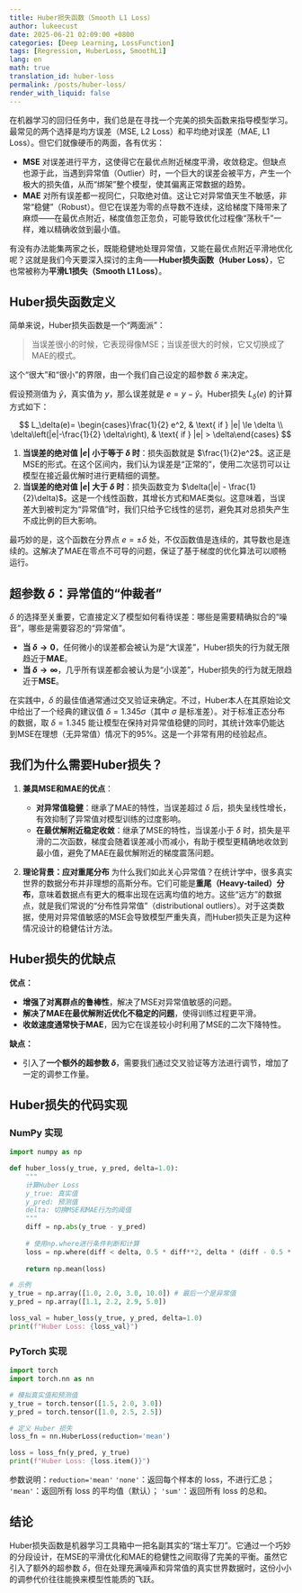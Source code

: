 ```yaml
---
title: Huber损失函数（Smooth L1 Loss）
author: lukeecust
date: 2025-06-21 02:09:00 +0800
categories: [Deep Learning, LossFunction]
tags: [Regression, HuberLoss, SmoothL1]
lang: en
math: true
translation_id: huber-loss
permalink: /posts/huber-loss/
render_with_liquid: false
---
```



在机器学习的回归任务中，我们总是在寻找一个完美的损失函数来指导模型学习。最常见的两个选择是均方误差（MSE, L2 Loss）和平均绝对误差（MAE, L1 Loss）。但它们就像硬币的两面，各有优劣：

*   **MSE** 对误差进行平方，这使得它在最优点附近梯度平滑，收敛稳定。但缺点也源于此，当遇到异常值（Outlier）时，一个巨大的误差会被平方，产生一个极大的损失值，从而“绑架”整个模型，使其偏离正常数据的趋势。
*   **MAE** 对所有误差都一视同仁，只取绝对值。这让它对异常值天生不敏感，非常“稳健”（Robust）。但它在误差为零的点导数不连续，这给梯度下降带来了麻烦——在最优点附近，梯度值忽正忽负，可能导致优化过程像“荡秋千”一样，难以精确收敛到最小值。

有没有办法能集两家之长，既能稳健地处理异常值，又能在最优点附近平滑地优化呢？这就是我们今天要深入探讨的主角——**Huber损失函数（Huber Loss）**，它也常被称为**平滑L1损失（Smooth L1 Loss）**。

## **Huber损失函数定义**

简单来说，Huber损失函数是一个“两面派”：

> 当误差很小的时候，它表现得像MSE；当误差很大的时候，它又切换成了MAE的模式。

这个“很大”和“很小”的界限，由一个我们自己设定的超参数 $\delta$ 来决定。

假设预测值为 $\hat{y}$，真实值为 $y$，那么误差就是 $e = y - \hat{y}$。Huber损失 $L_{\delta}(e)$ 的计算方式如下：

$$
L_\delta(e)= \begin{cases}\frac{1}{2} e^2, & \text{ if } |e| \le \delta \\ \delta\left(|e|-\frac{1}{2} \delta\right), & \text{ if } |e| > \delta\end{cases}
$$

1.  **当误差的绝对值 $|e|$ 小于等于 $\delta$ 时**：损失函数就是 $\frac{1}{2}e^2$。这正是MSE的形式。在这个区间内，我们认为误差是“正常的”，使用二次惩罚可以让模型在接近最优解时进行更精细的调整。
2.  **当误差的绝对值 $|e|$ 大于 $\delta$ 时**：损失函数变为 $\delta(|e| - \frac{1}{2}\delta)$。这是一个线性函数，其增长方式和MAE类似。这意味着，当误差大到被判定为“异常值”时，我们只给予它线性的惩罚，避免其对总损失产生不成比例的巨大影响。

最巧妙的是，这个函数在分界点 $e = \pm\delta$ 处，不仅函数值是连续的，其导数也是连续的。这解决了MAE在零点不可导的问题，保证了基于梯度的优化算法可以顺畅运行。

## **超参数 $\delta$：异常值的“仲裁者”**

$\delta$ 的选择至关重要，它直接定义了模型如何看待误差：哪些是需要精确拟合的“噪音”，哪些是需要容忍的“异常值”。

*   **当 $\delta \to 0$**，任何微小的误差都会被认为是“大误差”，Huber损失的行为就无限趋近于**MAE**。
*   **当 $\delta \to \infty$**，几乎所有误差都会被认为是“小误差”，Huber损失的行为就无限趋近于**MSE**。

在实践中，$\delta$ 的最佳值通常通过交叉验证来确定。不过，Huber本人在其原始论文中给出了一个经典的建议值 $\delta = 1.345\sigma$（其中 $\sigma$ 是标准差）。对于标准正态分布的数据，取 $\delta=1.345$ 能让模型在保持对异常值稳健的同时，其统计效率仍能达到MSE在理想（无异常值）情况下的95%。这是一个非常有用的经验起点。

## **我们为什么需要Huber损失？**

1.  **兼具MSE和MAE的优点**：
    *   **对异常值稳健**：继承了MAE的特性，当误差超过 $\delta$ 后，损失呈线性增长，有效抑制了异常值对模型训练的过度影响。
    *   **在最优解附近稳定收敛**：继承了MSE的特性，当误差小于 $\delta$ 时，损失是平滑的二次函数，梯度会随着误差减小而减小，有助于模型更精确地收敛到最小值，避免了MAE在最优解附近的梯度震荡问题。

2.  **理论背景：应对重尾分布**
    为什么我们如此关心异常值？在统计学中，很多真实世界的数据分布并非理想的高斯分布。它们可能是**重尾（Heavy-tailed）分布**，意味着数据点有更大的概率出现在远离均值的地方。这些“远方”的数据点，就是我们常说的“分布性异常值”（distributional outliers）。对于这类数据，使用对异常值敏感的MSE会导致模型严重失真，而Huber损失正是为这种情况设计的稳健估计方法。

## **Huber损失的优缺点**

**优点：**
*   **增强了对离群点的鲁棒性**，解决了MSE对异常值敏感的问题。
*   **解决了MAE在最优解附近优化不稳定的问题**，使得训练过程更平滑。
*   **收敛速度通常快于MAE**，因为它在误差较小时利用了MSE的二次下降特性。

**缺点：**
*   引入了**一个额外的超参数 $\delta$**，需要我们通过交叉验证等方法进行调节，增加了一定的调参工作量。

## **Huber损失的代码实现**

### NumPy 实现

```python
import numpy as np

def huber_loss(y_true, y_pred, delta=1.0):
    """
    计算Huber Loss
    y_true: 真实值
    y_pred: 预测值
    delta: 切换MSE和MAE行为的阈值
    """
    diff = np.abs(y_true - y_pred)
    
    # 使用np.where进行条件判断和计算
    loss = np.where(diff < delta, 0.5 * diff**2, delta * (diff - 0.5 * delta))
    
    return np.mean(loss)

# 示例
y_true = np.array([1.0, 2.0, 3.0, 10.0]) # 最后一个是异常值
y_pred = np.array([1.1, 2.2, 2.9, 5.0])

loss_val = huber_loss(y_true, y_pred, delta=1.0)
print(f"Huber Loss: {loss_val}")
```

###  PyTorch 实现
```python
import torch
import torch.nn as nn

# 模拟真实值和预测值
y_true = torch.tensor([1.5, 2.0, 3.0])
y_pred = torch.tensor([1.0, 2.5, 2.5])

# 定义 Huber 损失
loss_fn = nn.HuberLoss(reduction='mean')

loss = loss_fn(y_pred, y_true)
print(f"Huber Loss: {loss.item()}")
```
参数说明：`reduction='mean'`
`'none'`：返回每个样本的 loss，不进行汇总；
`'mean'`：返回所有 loss 的平均值（默认）；
`'sum'`：返回所有 loss 的总和。


## **结论**

Huber损失函数是机器学习工具箱中一把名副其实的“瑞士军刀”。它通过一个巧妙的分段设计，在MSE的平滑优化和MAE的稳健性之间取得了完美的平衡。虽然它引入了额外的超参数 $\delta$，但在处理充满噪声和异常值的真实世界数据时，这份小小的调参代价往往能换来模型性能质的飞跃。